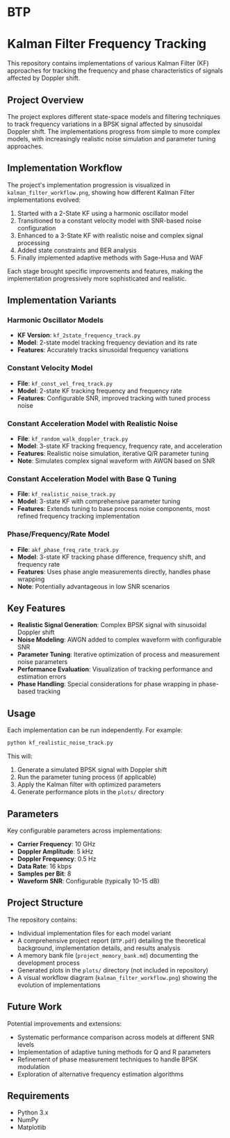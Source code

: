 # BTP
# Kalman Filter Frequency Tracking

This repository contains implementations of various Kalman Filter (KF) approaches for tracking the frequency and phase characteristics of signals affected by Doppler shift.

## Project Overview

The project explores different state-space models and filtering techniques to track frequency variations in a BPSK signal affected by sinusoidal Doppler shift. The implementations progress from simple to more complex models, with increasingly realistic noise simulation and parameter tuning approaches.

## Implementation Workflow

The project's implementation progression is visualized in `kalman_filter_workflow.png`, showing how different Kalman Filter implementations evolved:

1. Started with a 2-State KF using a harmonic oscillator model
2. Transitioned to a constant velocity model with SNR-based noise configuration
3. Enhanced to a 3-State KF with realistic noise and complex signal processing
4. Added state constraints and BER analysis
5. Finally implemented adaptive methods with Sage-Husa and WAF

Each stage brought specific improvements and features, making the implementation progressively more sophisticated and realistic.

## Implementation Variants

### Harmonic Oscillator Models
- **KF Version**: `kf_2state_frequency_track.py`
- **Model**: 2-state model tracking frequency deviation and its rate
- **Features**: Accurately tracks sinusoidal frequency variations

### Constant Velocity Model
- **File**: `kf_const_vel_freq_track.py`
- **Model**: 2-state KF tracking frequency and frequency rate
- **Features**: Configurable SNR, improved tracking with tuned process noise

### Constant Acceleration Model with Realistic Noise
- **File**: `kf_random_walk_doppler_track.py` 
- **Model**: 3-state KF tracking frequency, frequency rate, and acceleration
- **Features**: Realistic noise simulation, iterative Q/R parameter tuning
- **Note**: Simulates complex signal waveform with AWGN based on SNR

### Constant Acceleration Model with Base Q Tuning
- **File**: `kf_realistic_noise_track.py`
- **Model**: 3-state KF with comprehensive parameter tuning
- **Features**: Extends tuning to base process noise components, most refined frequency tracking implementation

### Phase/Frequency/Rate Model
- **File**: `akf_phase_freq_rate_track.py`
- **Model**: 3-state KF tracking phase difference, frequency shift, and frequency rate
- **Features**: Uses phase angle measurements directly, handles phase wrapping
- **Note**: Potentially advantageous in low SNR scenarios

## Key Features

- **Realistic Signal Generation**: Complex BPSK signal with sinusoidal Doppler shift
- **Noise Modeling**: AWGN added to complex waveform with configurable SNR
- **Parameter Tuning**: Iterative optimization of process and measurement noise parameters
- **Performance Evaluation**: Visualization of tracking performance and estimation errors
- **Phase Handling**: Special considerations for phase wrapping in phase-based tracking

## Usage

Each implementation can be run independently. For example:

```bash
python kf_realistic_noise_track.py
```

This will:
1. Generate a simulated BPSK signal with Doppler shift
2. Run the parameter tuning process (if applicable)
3. Apply the Kalman filter with optimized parameters
4. Generate performance plots in the `plots/` directory

## Parameters

Key configurable parameters across implementations:

- **Carrier Frequency**: 10 GHz
- **Doppler Amplitude**: 5 kHz
- **Doppler Frequency**: 0.5 Hz
- **Data Rate**: 16 kbps
- **Samples per Bit**: 8
- **Waveform SNR**: Configurable (typically 10-15 dB)

## Project Structure

The repository contains:
- Individual implementation files for each model variant
- A comprehensive project report (`BTP.pdf`) detailing the theoretical background, implementation details, and results analysis
- A memory bank file (`project_memory_bank.md`) documenting the development process
- Generated plots in the `plots/` directory (not included in repository)
- A visual workflow diagram (`kalman_filter_workflow.png`) showing the evolution of implementations

## Future Work

Potential improvements and extensions:
- Systematic performance comparison across models at different SNR levels
- Implementation of adaptive tuning methods for Q and R parameters
- Refinement of phase measurement techniques to handle BPSK modulation
- Exploration of alternative frequency estimation algorithms

## Requirements

- Python 3.x
- NumPy
- Matplotlib
